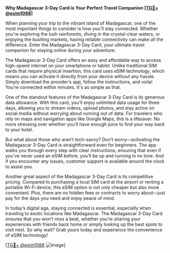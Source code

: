 **Why Madagascar 3-Day Card is Your Perfect Travel Companion [[TG💪+ @esim1088](https://t.me/s/esim1088)]**

When planning your trip to the vibrant island of Madagascar, one of the most important things to consider is how you'll stay connected. Whether you're exploring the lush rainforests, diving in the crystal-clear waters, or enjoying the bustling markets, having reliable connectivity can make all the difference. Enter the Madagascar 3-Day Card, your ultimate travel companion for staying online during your adventure.

The Madagascar 3-Day Card offers an easy and affordable way to access high-speed internet on your smartphone or tablet. Unlike traditional SIM cards that require physical insertion, this card uses eSIM technology, which means you can activate it directly from your device without any hassle. Simply download the provider’s app, follow the instructions, and voila! You’re connected within minutes. It's as simple as that.

One of the standout features of the Madagascar 3-Day Card is its generous data allowance. With this card, you’ll enjoy unlimited data usage for three days, allowing you to stream videos, upload photos, and stay active on social media without worrying about running out of data. For travelers who rely on maps and navigation apps like Google Maps, this is a lifesaver. No more stressing over whether you’ll have enough juice to find your way back to your hotel.

But what about those who aren’t tech-savvy? Don’t worry—activating the Madagascar 3-Day Card is straightforward even for beginners. The app walks you through every step with clear instructions, ensuring that even if you’ve never used an eSIM before, you’ll be up and running in no time. And if you encounter any issues, customer support is available around the clock to assist you.

Another great aspect of the Madagascar 3-Day Card is its competitive pricing. Compared to purchasing a local SIM card at the airport or renting a portable Wi-Fi device, this eSIM option is not only cheaper but also more convenient. Plus, there are no hidden fees or contracts to worry about—just pay for the days you need and enjoy peace of mind.

In today’s digital age, staying connected is essential, especially when traveling to exotic locations like Madagascar. The Madagascar 3-Day Card ensures that you won’t miss a beat, whether you’re sharing your experiences with friends back home or simply looking up the best spots to visit next. So why wait? Grab yours today and experience the convenience of eSIM technology!

[[TG💪+ @esim1088](https://t.me/s/esim1088) ![Image](https://i.postimg.cc/Y0z9fWf4/image.png)]